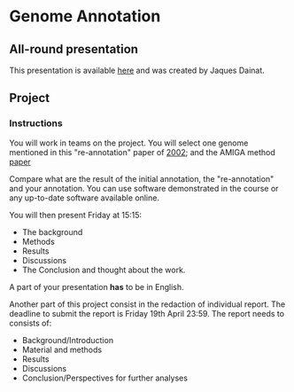 # Genome Annotation

## All-round presentation

This presentation is available [here](https://raw.githubusercontent.com/SGBC/course/master/docs/nbis_annotation/slides/Structural_annotation_general.pdf) and was created by Jaques Dainat.

## Project

### Instructions

You will work in teams on the project.
You will select one genome mentioned in this "re-annotation" paper of [2002](https://bmcbioinformatics.biomedcentral.com/articles/10.1186/1471-2105-3-5); and the AMIGA method [paper](https://academic.oup.com/nar/article/31/13/3723/2904212?login=true)

Compare what are the result of the initial annotation, the "re-annotation" and your annotation.
You can use software demonstrated in the course or any up-to-date software available online.

You will then present Friday at 15:15:

* The background
* Methods
* Results 
* Discussions
* The Conclusion and thought about the work.

A part of your presentation **has** to be in English.

Another part of this project consist in the redaction of individual report.
The deadline to submit the report is Friday 19th April 23:59.
The report needs to consists of:

* Background/Introduction
* Material and methods
* Results
* Discussions
* Conclusion/Perspectives for further analyses

